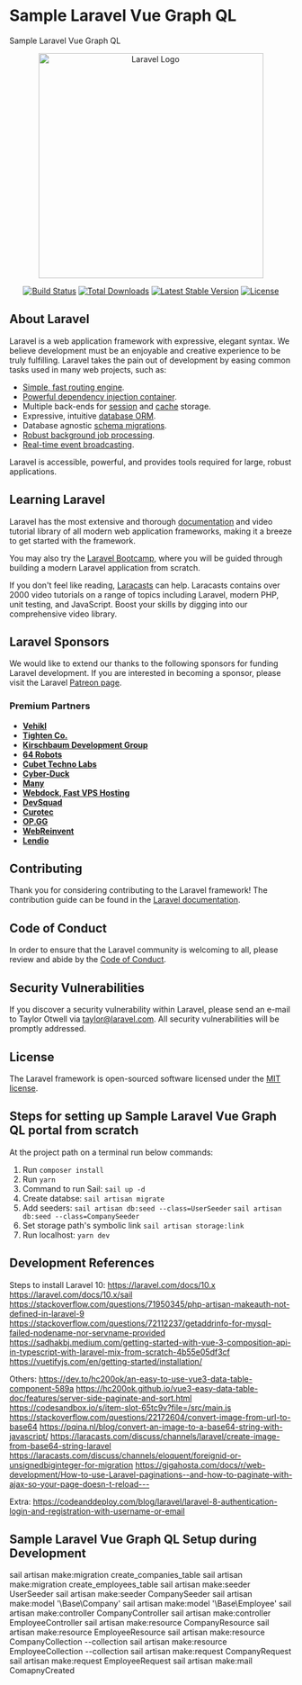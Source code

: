 # Sample Laravel Vue Graph QL

Sample Laravel Vue Graph QL

<p align="center"><a href="https://laravel.com" target="_blank"><img src="https://raw.githubusercontent.com/laravel/art/master/logo-lockup/5%20SVG/2%20CMYK/1%20Full%20Color/laravel-logolockup-cmyk-red.svg" width="400" alt="Laravel Logo"></a></p>

<p align="center">
<a href="https://github.com/laravel/framework/actions"><img src="https://github.com/laravel/framework/workflows/tests/badge.svg" alt="Build Status"></a>
<a href="https://packagist.org/packages/laravel/framework"><img src="https://img.shields.io/packagist/dt/laravel/framework" alt="Total Downloads"></a>
<a href="https://packagist.org/packages/laravel/framework"><img src="https://img.shields.io/packagist/v/laravel/framework" alt="Latest Stable Version"></a>
<a href="https://packagist.org/packages/laravel/framework"><img src="https://img.shields.io/packagist/l/laravel/framework" alt="License"></a>
</p>

## About Laravel

Laravel is a web application framework with expressive, elegant syntax. We believe development must be an enjoyable and creative experience to be truly fulfilling. Laravel takes the pain out of development by easing common tasks used in many web projects, such as:

-   [Simple, fast routing engine](https://laravel.com/docs/routing).
-   [Powerful dependency injection container](https://laravel.com/docs/container).
-   Multiple back-ends for [session](https://laravel.com/docs/session) and [cache](https://laravel.com/docs/cache) storage.
-   Expressive, intuitive [database ORM](https://laravel.com/docs/eloquent).
-   Database agnostic [schema migrations](https://laravel.com/docs/migrations).
-   [Robust background job processing](https://laravel.com/docs/queues).
-   [Real-time event broadcasting](https://laravel.com/docs/broadcasting).

Laravel is accessible, powerful, and provides tools required for large, robust applications.

## Learning Laravel

Laravel has the most extensive and thorough [documentation](https://laravel.com/docs) and video tutorial library of all modern web application frameworks, making it a breeze to get started with the framework.

You may also try the [Laravel Bootcamp](https://bootcamp.laravel.com), where you will be guided through building a modern Laravel application from scratch.

If you don't feel like reading, [Laracasts](https://laracasts.com) can help. Laracasts contains over 2000 video tutorials on a range of topics including Laravel, modern PHP, unit testing, and JavaScript. Boost your skills by digging into our comprehensive video library.

## Laravel Sponsors

We would like to extend our thanks to the following sponsors for funding Laravel development. If you are interested in becoming a sponsor, please visit the Laravel [Patreon page](https://patreon.com/taylorotwell).

### Premium Partners

-   **[Vehikl](https://vehikl.com/)**
-   **[Tighten Co.](https://tighten.co)**
-   **[Kirschbaum Development Group](https://kirschbaumdevelopment.com)**
-   **[64 Robots](https://64robots.com)**
-   **[Cubet Techno Labs](https://cubettech.com)**
-   **[Cyber-Duck](https://cyber-duck.co.uk)**
-   **[Many](https://www.many.co.uk)**
-   **[Webdock, Fast VPS Hosting](https://www.webdock.io/en)**
-   **[DevSquad](https://devsquad.com)**
-   **[Curotec](https://www.curotec.com/services/technologies/laravel/)**
-   **[OP.GG](https://op.gg)**
-   **[WebReinvent](https://webreinvent.com/?utm_source=laravel&utm_medium=github&utm_campaign=patreon-sponsors)**
-   **[Lendio](https://lendio.com)**

## Contributing

Thank you for considering contributing to the Laravel framework! The contribution guide can be found in the [Laravel documentation](https://laravel.com/docs/contributions).

## Code of Conduct

In order to ensure that the Laravel community is welcoming to all, please review and abide by the [Code of Conduct](https://laravel.com/docs/contributions#code-of-conduct).

## Security Vulnerabilities

If you discover a security vulnerability within Laravel, please send an e-mail to Taylor Otwell via [taylor@laravel.com](mailto:taylor@laravel.com). All security vulnerabilities will be promptly addressed.

## License

The Laravel framework is open-sourced software licensed under the [MIT license](https://opensource.org/licenses/MIT).

## Steps for setting up Sample Laravel Vue Graph QL portal from scratch

At the project path on a terminal run below commands:

1. Run `composer install`
2. Run `yarn`
3. Command to run Sail:
   `sail up -d`
4. Create databse:
   `sail artisan migrate`
5. Add seeders:
   `sail artisan db:seed --class=UserSeeder`
   `sail artisan db:seed --class=CompanySeeder`
6. Set storage path's symbolic link
   `sail artisan storage:link`
7. Run localhost:
   `yarn dev`

## Development References

Steps to install Laravel 10:
https://laravel.com/docs/10.x
https://laravel.com/docs/10.x/sail
https://stackoverflow.com/questions/71950345/php-artisan-makeauth-not-defined-in-laravel-9
https://stackoverflow.com/questions/72112237/getaddrinfo-for-mysql-failed-nodename-nor-servname-provided
https://sadhakbj.medium.com/getting-started-with-vue-3-composition-api-in-typescript-with-laravel-mix-from-scratch-4b55e05df3cf
https://vuetifyjs.com/en/getting-started/installation/

Others:
https://dev.to/hc200ok/an-easy-to-use-vue3-data-table-component-589a
https://hc200ok.github.io/vue3-easy-data-table-doc/features/server-side-paginate-and-sort.html
https://codesandbox.io/s/item-slot-65tc9v?file=/src/main.js
https://stackoverflow.com/questions/22172604/convert-image-from-url-to-base64
https://pqina.nl/blog/convert-an-image-to-a-base64-string-with-javascript/
https://laracasts.com/discuss/channels/laravel/create-image-from-base64-string-laravel
https://laracasts.com/discuss/channels/eloquent/foreignid-or-unsignedbiginteger-for-migration
https://gigahosta.com/docs/r/web-development/How-to-use-Laravel-paginations--and-how-to-paginate-with-ajax-so-your-page-doesn-t-reload---

Extra:
https://codeanddeploy.com/blog/laravel/laravel-8-authentication-login-and-registration-with-username-or-email

## Sample Laravel Vue Graph QL Setup during Development

sail artisan make:migration create_companies_table
sail artisan make:migration create_employees_table
sail artisan make:seeder UserSeeder
sail artisan make:seeder CompanySeeder
sail artisan make:model '\Base\Company'
sail artisan make:model '\Base\Employee'
sail artisan make:controller CompanyController
sail artisan make:controller EmployeeController
sail artisan make:resource CompanyResource
sail artisan make:resource EmployeeResource
sail artisan make:resource CompanyCollection --collection
sail artisan make:resource EmployeeCollection --collection
sail artisan make:request CompanyRequest
sail artisan make:request EmployeeRequest
sail artisan make:mail ComapnyCreated
